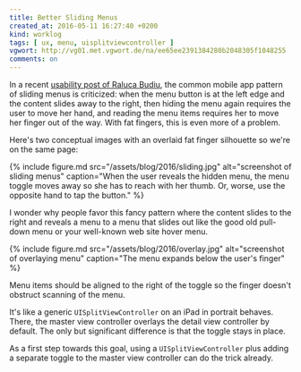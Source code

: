 ```yaml
---
title: Better Sliding Menus
created_at: 2016-05-11 16:27:40 +0200
kind: worklog
tags: [ ux, menu, uisplitviewcontroller ]
vgwort: http://vg01.met.vgwort.de/na/ee65ee2391384280b2048305f1048255
comments: on
---
```


In a recent [usability post of Raluca Budiu][men], the common mobile app pattern of sliding menus is criticized: when the menu button is at the left edge and the content slides away to the right, then hiding the menu again requires the user to move her hand, and reading the menu items requires her to move her finger out of the way. With fat fingers, this is even more of a problem.

Here's two conceptual images with an overlaid fat finger silhouette so we're on the same page:

{% include figure.md src="/assets/blog/2016/sliding.jpg" alt="screenshot of sliding menus" caption="When the user reveals the hidden menu, the menu toggle moves away so she has to reach with her thumb. Or, worse, use the opposite hand to tap the button." %}

I wonder why people favor this fancy pattern where the content slides to the right and reveals a menu to a menu that slides out like the good old pull-down menu or your well-known web site hover menu.

{% include figure.md src="/assets/blog/2016/overlay.jpg" alt="screenshot of overlaying menu" caption="The menu expands below the user's finger" %}

Menu items should be aligned to the right of the toggle so the finger doesn't obstruct scanning of the menu. 

It's like a generic `UISplitViewController` on an iPad in portrait behaves. There, the master view controller overlays the detail view controller by default. The only but significant difference is that the toggle stays in place.

As a first step towards this goal, using a `UISplitViewController` plus adding a separate toggle to the master view controller can do the trick already.

[men]: https://www.nngroup.com/articles/expandable-menus/
